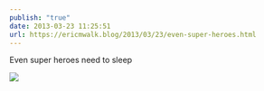 ```yaml
---
publish: "true"
date: 2013-03-23 11:25:51
url: https://ericmwalk.blog/2013/03/23/even-super-heroes.html
---
```


Even super heroes need to sleep

![](https://ericmwalk.blog/uploads/2022/36390b224c.jpg)